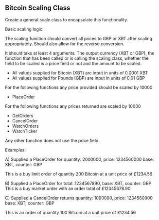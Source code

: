 ## Bitcoin Scaling Class

Create a general scale class to encapsulate this functionality.

Basic scaling logic:

The scaling function should convert all prices to GBP or XBT after scaling
appropriately. Should also allow for the reverse conversion.

It should take at least 4 arguments. The output currency (XBT or GBP), the
function that has been called or is calling the scaling class, whether the
field to be scaled is a price field or not and the amount to be scaled.

- All values supplied for Bitcoin (XBT) are input in units of 0.0001 XBT
- All values supplied for Pounds (GBP) are input in units of 0.01 GBP

For the following functions any price provided should be scaled by 10000

- PlaceOrder

For the following functions any prices returned are scaled by 10000

- GetOrders
- CancelOrder
- WatchOrders
- WatchTicker

Any other function does not use the price field.

Examples:

A) Supplied a PlaceOrder for quantity: 2000000, price: 1234560000 base: XBT,
counter: GBP

This is a buy limit order of quantity 200 Bitcoin at a unit price of £1234.56

B) Supplied a PlaceOrder for total: 1234567890, base: XBT, counter: GBP This is a
buy market order with an order total of £12345678.90

C) Supplied a CancelOrder returns quantity: 1000000, price: 1234560000 base: XBT,
counter: GBP

This is an order of quantity 100 Bitcoin at a unit price of £1234.56
